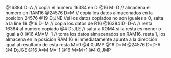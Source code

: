 @16384 
D=A // copia el numero 16384 en D
@16 
M=D // almacena el numero en RAM16
@24576 
D=M // copia los datos almacenados en la posicion 24576
@19 
D;JNE //si los datos copiados no son iguales a 0, salta a la line 19
@16 
D=M // copia los datos de R16
@16384
D=D-A // resta 16384 al numero copiado
@4 
D;JLE // salta a ROM4 si la resta es menor o igual a 0
@16 
AM=M-1 // toma los datos almacenados en RAM16, resta 1, los almacena en la posicion RAM 16 e inmediatamente apunta a la dirección igual al resultado de esta resta
M=0 
@4 
0;JMP 
@16 
D=M 
@24576 
D=D-A 
@4 
D;JGE 
@16 
A=M 
M=-1
@16
M=M+1
@4
0;JMP 

